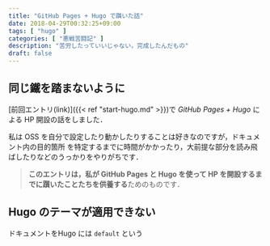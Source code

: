 ```yaml
---
title: "GitHub Pages + Hugo で躓いた話"
date: 2018-04-29T00:32:25+09:00
tags: [ "hugo" ]
categories: [ "悪戦苦闘記" ]
description: "苦労したっていいじゃない，完成したんだもの"
draft: false
---
```


## 同じ鐵を踏まないように
[前回エントリ(link)]({{< ref "start-hugo.md" >}})で *GitHub Pages + Hugo* による HP
開設の話をしました． 

私は OSS を自分で設定したり動かしたりすることは好きなのですが，ドキュメント内の目的箇所
を特定するまでに時間がかかったり，大前提な部分を読み飛ばしたりなどのうっかりをやりがちです．

> **このエントリは，私が GitHub Pages と Hugo を使って HP を開設するまでに躓いたことたちを供養する**ためのものです．


## Hugo のテーマが適用できない
ドキュメントをHugo には
`default` という
